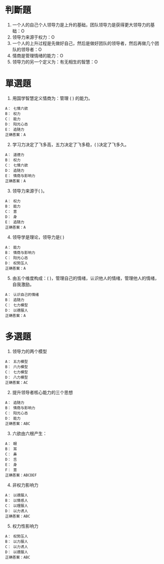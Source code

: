 # 判斷題
1. 一个人的自己个人领导力是上升的基础，团队领导力是获得更大领导力的基础：O
2. 领导力来源于权力：O
3. 一个人的上升过程是先做好自己，然后是做好团队的领导者，然后再做几个团队的领导者：O
4. 情商是管理情绪的能力：O
5. 领导力的另一个定义为：有无相生的智慧：O

# 單選題
1. 用国学智慧定义情商为：管理 ( ) 的能力。
```
A： 七情六欲
B： 权力
C： 能力
D： 阳光心态
E： 追随力
正确答案：A
```

2. 学习力决定了飞多高，五力决定了飞多稳，( )决定了飞多久。
```
A： 道德力
B： 权力
C： 七情六欲
D： 追随力
E： 情商与影响力
正确答案：A
```

3. 领导力来源于( )。
```
A： 权力
B： 能力
C： 意
D： 身
E： 追随力
正确答案：A
```

4. 领导学是理论，领导力是( )
```
A： 能力
B： 情商与影响力
C： 阳光心态
D： 权势压人
正确答案：A
```

5. 由五个维度构成：( )，管理自己的情绪，认识他人的情绪，管理他人的情绪，自我激励。
```
A： 认识自己的情绪
B： 追随力
C： 七力模型
D： 以德服人
正确答案：A
```

# 多選題
1. 领导力的两个模型
```
A： 五力模型
B： 六力模型
C： 七力模型
D： 八力模型
正确答案：AC
```

2. 提升领导者核心能力的三个思想
```
A： 追随力
B： 情商与影响力
C： 阳光心态
D： 能力
正确答案：ABC
```

3. 六欲由六根产生：
```
A： 眼
B： 耳
C： 鼻
D： 舌
E： 身
F： 意
正确答案：ABCDEF
```

4. 非权力影响力
```
A： 以德服人
B： 以情感人
C： 以理服人
D： 以力诱人
正确答案：ABC
```

5. 权力性影响力
```
A： 权势压人
B： 以力服人
C： 以力诱人
D： 以德服人
正确答案：ABC
```
